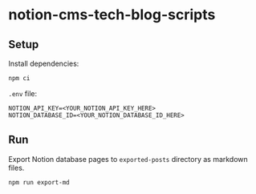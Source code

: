 # notion-cms-tech-blog-scripts

## Setup

Install dependencies:

```sh
npm ci
```

`.env` file:

```.env
NOTION_API_KEY=<YOUR_NOTION_API_KEY_HERE>
NOTION_DATABASE_ID=<YOUR_NOTION_DATABASE_ID_HERE>
```

## Run

Export Notion database pages to `exported-posts` directory as markdown files.

```sh
npm run export-md
```
